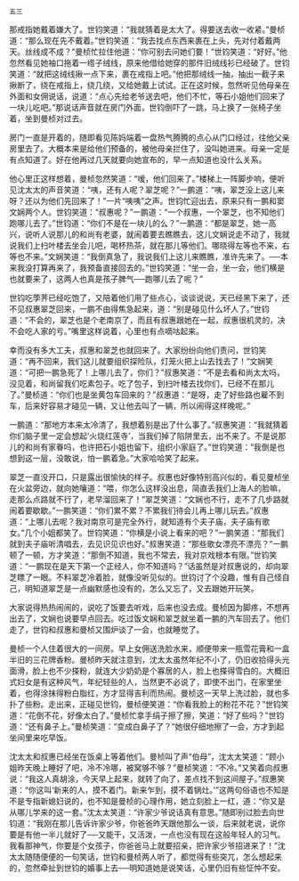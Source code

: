     五三 

   那戒指她戴着嫌大了。世钧笑道：“我就猜着是太大了。得要送去收一收紧。”曼桢道：“那么现在先不戴着。”世钧笑道：“我去找点东西来裹在上头，先对付着戴两天。丝线成不成？”曼桢忙拉住他道：“你可别去问她们要！”世钧笑道：“好好。”他忽然看见她袖口拖着一绺子绒线，原来他借给她穿的那件旧绒线衫已经破了。世钧笑道：“就把这绒线揪一点下来，裹在戒指上吧。”他把那绒线一抽，抽出一截子来揪断了，绕在戒指上，绕几绕，又给她戴上试试。正在这时候，忽然听见他母亲在外面和女佣说话，说道：“点心先给老爷送去吧，他们不忙，等石小姐他们回来了一块儿吃吧。”那说话声音就在房门外面，世钧倒吓了一跳，马上换了一张椅子坐着，坐到曼桢对过去。

   房门一直是开着的，随即看见陈妈端着一盘热气腾腾的点心从门口经过，往他父亲房里去了。大概本来是给他们预备的，被他母亲拦住了，没叫她进来。母亲一定是有点知道了。好在他再过几天就要向她宣布的，早一点知道也没什么关系。

   他心里正这样想着，曼桢忽然笑道：“嗳，他们回来了。”楼梯上一阵脚步响，便听见沈太太的声音笑道：“咦，还有人呢？翠芝呢？”一鹏道：“咦，翠芝没上这儿来呀？还以为他们先回来了！”一片“咦咦”之声。世钧忙迎出去，原来只有一鹏和窦文娴两个人。世钧笑道：“叔惠呢？”一鹏道：“一个叔惠，一个翠芝，也不知他们跑哪儿去了。”世钧道：“你们不是在一块儿的么？”一鹏道：“都是翠芝，她一高兴，说听人说那儿的和尚有老婆，就闹着要去瞧瞧去，这儿文娴说走不动了，我就说我们上扫叶楼去坐会儿吧，喝杯热茶，就在那儿等他们。哪晓得左等也不来，右等也不来。”文娴笑道：“我倒真急了，我说我们上这儿来瞧瞧，准许先来了。──本来我没打算再来了，我预备直接回去的。”世钧笑道：“坐一会，坐一会，他们横是也就要来了，这两人也真是孩子脾气──跑哪儿去了呢？”

   世钧吃荸荠已经吃饱了，又陪着他们用了些点心，谈谈说说，天已经黑下来了，还不见叔惠翠芝回来，一鹏不由得焦急起来，道：“别是碰见什么坏人了。”世钧道：“不会的，翠芝也是个老南京了，而且有叔惠跟她在一起，叔惠很机灵的，决不会吃人家的亏。”嘴里这样说着，心里也有点嘀咕起来。

   幸而没有多大工夫，叔惠和翠芝也就回来了。大家纷纷向他们责问，世钧笑道：“再不回来，我们这儿就要组织探险队，灯笼火把上山去找去了！”文娴笑道：“可把一鹏急死了！上哪儿去了，你们？”叔惠笑道：“不是去看和尚太太吗，没见着，和尚留我们吃素包子。吃了包子，到扫叶楼去找你们，已经不在那儿了。”曼桢道：“你们也是坐黄包车回来的？”叔惠道：“是呀，走了好些路也雇不到车，后来好容易才碰见一辆，又让他去叫了一辆，所以闹得这样晚呢。”

   一鹏道：“那地方本来太冷清了，我想着别是出了什么事了。”叔惠笑道：“我就猜着你们脑子里一定会想起‘火烧红莲寺’，当我们掉了陷阱里去，出不来了。不是说那儿的和尚有家眷吗，也许把石小姐也留下，组织小家庭了。”世钧笑道：“我倒是也想到这一层，没敢说，怕一鹏着急。”大家哈哈笑了起来。

   翠芝一直没开口，只是露出很愉快的样子。叔惠也好像特别高兴似的，看见曼桢坐在火盆旁边，就向她嚷道：“喂，你怎么这样没出息，简直丢我们上海人的脸嘛，走那么点路就不行了，老早溜回来了！”翠芝笑道：“文娴也不行，走不了几步路就闹着要歇歇。”一鹏笑道：“你们累不累？不累我们待会儿再上哪儿玩去。”叔惠道：“上哪儿去呢？我对南京可是完全外行，就知道有个夫子庙，夫子庙有歌女。”几个小姐都笑了。世钧笑道：“你横是小说上看来的吧？”一鹏笑道：“那我们就到夫子庙听清唱去，去见识见识也好。”叔惠笑道：“那些歌女漂亮不漂亮？”一鹏顿了一顿，方才笑道：“那倒不知道，我也不常去，我对京戏根本有限。”世钧笑道：“一鹏现在是天下第一个正经人，你不知道吗？”话虽然是对叔惠说的，却向翠芝瞟了一眼。不料翠芝冷着脸，就像没听见似的。世钧讨了个没趣，惟有自己怪自己，明知道翠芝是一点幽默感也没有的，怎么又忘了，又去跟她开玩笑。

   大家说得热热闹闹的，说吃了饭要去听戏，后来也没去成。曼桢因为脚疼，不想再出去了，文娴也说要早点回去。吃过饭文娴和翠芝就坐着一鹏的汽车回去了。他们走了，世钧和叔惠和曼桢又围炉谈了一会，也就睡觉了。

   曼桢一个人住着很大的一间房。早上女佣送洗脸水来，顺便带来一瓶雪花膏和一盒半旧的三花牌香粉。曼桢昨天就注意到，沈太太虽然年纪不小了，仍旧收拾得头光面滑，脸上也不少搽粉，就连大少奶奶是个寡居的人，脸上也搽得雪白的。大概旧式妇女是有这种风气，年纪轻些的人，当然更不必说了，即使不出门，在家里坐着，也得涂抹得粉白脂红，方才显得吉利而热闹。曼桢这一天早上洗过脸，就也多扑了些粉。走出来，正碰见世钧，曼桢便笑道：“你看我脸上的粉花不花？”世钧笑道：“花倒不花，好像太白了。”曼桢忙拿手绢子擦了擦，笑道：“好了些吗？”世钧道：“还有鼻子上。”曼桢笑道：“变成白鼻子了？”她很仔细地擦了一会，方才到起坐间里来吃早饭。

   沈太太和叔惠已经坐在饭桌上等着他们。曼桢叫了声“伯母”，沈太太笑道：“顾小姐昨天晚上睡好了吧，冷不冷哪，被窝够不够？”曼桢笑道：“不冷。”又笑着向叔惠说：“我这人真胡涂，今天早上起来，就转了向了，差点找不到这间屋子。”叔惠笑道：“你这叫‘新来的人，摸不着门。新来乍到，摸不着锅灶。’”这两句俗语也不知是不是专指新媳妇说的，也不知是曼桢的心理作用，她立刻脸上一红，道：“你又是从哪儿学来的这一套。”沈太太笑道：“许家少爷说话真有意思。”随即别过脸去向世钧道：“我刚在那儿告诉许家少爷，你爸爸昨天跟他那么一谈，后来就老说，说你要是有他一半儿就好了──又能干，又活泼，一点也没有现在这般年轻人的习气。我看那神气，你要是个女孩子，你爸爸马上就要招亲，把许家少爷招进来了！”沈太太随随便便的一句笑话，世钧和曼桢两人听了，都觉得有些突兀，怎么想起来的，忽然牵扯到世钧的婚事上去──明知道她是说笑话，心里仍旧有些怔忡不安。

